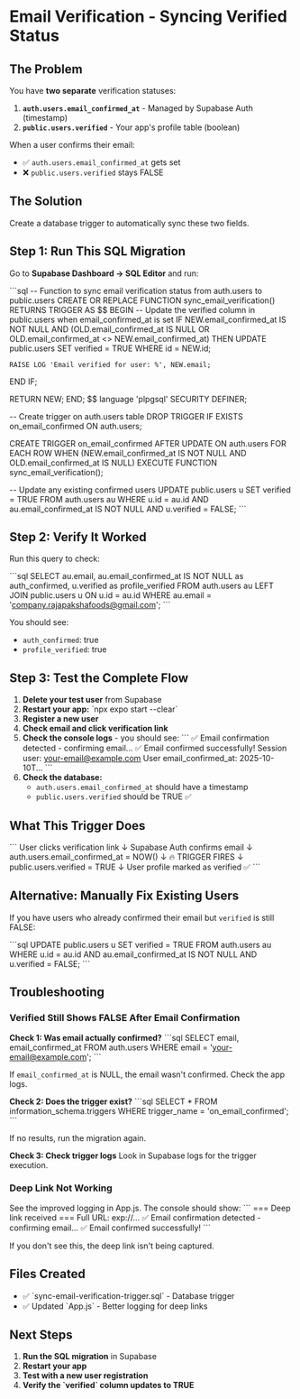 # Email Verification - Syncing Verified Status

## The Problem

You have **two separate** verification statuses:

1. **`auth.users.email_confirmed_at`** - Managed by Supabase Auth (timestamp)
2. **`public.users.verified`** - Your app's profile table (boolean)

When a user confirms their email:
- ✅ `auth.users.email_confirmed_at` gets set
- ❌ `public.users.verified` stays FALSE

## The Solution

Create a database trigger to automatically sync these two fields.

## Step 1: Run This SQL Migration

Go to **Supabase Dashboard → SQL Editor** and run:

\`\`\`sql
-- Function to sync email verification status from auth.users to public.users
CREATE OR REPLACE FUNCTION sync_email_verification()
RETURNS TRIGGER AS $$
BEGIN
  -- Update the verified column in public.users when email_confirmed_at is set
  IF NEW.email_confirmed_at IS NOT NULL AND (OLD.email_confirmed_at IS NULL OR OLD.email_confirmed_at <> NEW.email_confirmed_at) THEN
    UPDATE public.users
    SET verified = TRUE
    WHERE id = NEW.id;
    
    RAISE LOG 'Email verified for user: %', NEW.email;
  END IF;
  
  RETURN NEW;
END;
$$ language 'plpgsql' SECURITY DEFINER;

-- Create trigger on auth.users table
DROP TRIGGER IF EXISTS on_email_confirmed ON auth.users;

CREATE TRIGGER on_email_confirmed
  AFTER UPDATE ON auth.users
  FOR EACH ROW
  WHEN (NEW.email_confirmed_at IS NOT NULL AND OLD.email_confirmed_at IS NULL)
  EXECUTE FUNCTION sync_email_verification();

-- Update any existing confirmed users
UPDATE public.users u
SET verified = TRUE
FROM auth.users au
WHERE u.id = au.id
  AND au.email_confirmed_at IS NOT NULL
  AND u.verified = FALSE;
\`\`\`

## Step 2: Verify It Worked

Run this query to check:

\`\`\`sql
SELECT 
  au.email,
  au.email_confirmed_at IS NOT NULL as auth_confirmed,
  u.verified as profile_verified
FROM auth.users au
LEFT JOIN public.users u ON u.id = au.id
WHERE au.email = 'company.rajapakshafoods@gmail.com';
\`\`\`

You should see:
- `auth_confirmed`: true
- `profile_verified`: true

## Step 3: Test the Complete Flow

1. **Delete your test user** from Supabase
2. **Restart your app:** \`npx expo start --clear\`
3. **Register a new user**
4. **Check email and click verification link**
5. **Check the console logs** - you should see:
   \`\`\`
   ✅ Email confirmation detected - confirming email...
   ✅ Email confirmed successfully!
   Session user: your-email@example.com
   User email_confirmed_at: 2025-10-10T...
   \`\`\`
6. **Check the database:**
   - `auth.users.email_confirmed_at` should have a timestamp
   - `public.users.verified` should be TRUE ✅

## What This Trigger Does

\`\`\`
User clicks verification link
         ↓
Supabase Auth confirms email
         ↓
auth.users.email_confirmed_at = NOW()
         ↓
🔥 TRIGGER FIRES
         ↓
public.users.verified = TRUE
         ↓
User profile marked as verified ✅
\`\`\`

## Alternative: Manually Fix Existing Users

If you have users who already confirmed their email but `verified` is still FALSE:

\`\`\`sql
UPDATE public.users u
SET verified = TRUE
FROM auth.users au
WHERE u.id = au.id
  AND au.email_confirmed_at IS NOT NULL
  AND u.verified = FALSE;
\`\`\`

## Troubleshooting

### Verified Still Shows FALSE After Email Confirmation

**Check 1: Was email actually confirmed?**
\`\`\`sql
SELECT email, email_confirmed_at 
FROM auth.users 
WHERE email = 'your-email@example.com';
\`\`\`

If `email_confirmed_at` is NULL, the email wasn't confirmed. Check the app logs.

**Check 2: Does the trigger exist?**
\`\`\`sql
SELECT * FROM information_schema.triggers 
WHERE trigger_name = 'on_email_confirmed';
\`\`\`

If no results, run the migration again.

**Check 3: Check trigger logs**
Look in Supabase logs for the trigger execution.

### Deep Link Not Working

See the improved logging in App.js. The console should show:
\`\`\`
=== Deep link received ===
Full URL: exp://...
✅ Email confirmation detected - confirming email...
✅ Email confirmed successfully!
\`\`\`

If you don't see this, the deep link isn't being captured.

## Files Created

- ✅ \`sync-email-verification-trigger.sql\` - Database trigger
- ✅ Updated \`App.js\` - Better logging for deep links

## Next Steps

1. **Run the SQL migration** in Supabase
2. **Restart your app**
3. **Test with a new user registration**
4. **Verify the \`verified\` column updates to TRUE**
